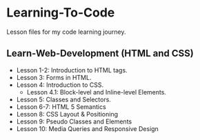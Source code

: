 # Learning-To-Code

Lesson files for my code learning journey.

## Learn-Web-Development (HTML and CSS)

- Lesson 1-2: Introduction to HTML tags.
- Lesson 3: Forms in HTML.
- Lesson 4: Introduction to CSS.
  - Lesson 4.1: Block-level and Inline-level Elements.
- Lesson 5: Classes and Selectors.
- Lesson 6-7: HTML 5 Semantics
- Lesson 8: CSS Layout & Positioning
- Lesson 9: Pseudo Classes and Elements
- Lesson 10: Media Queries and Responsive Design
